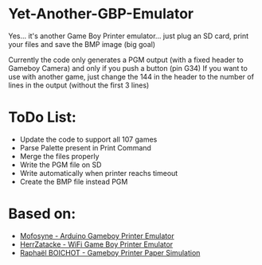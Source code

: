 # Yet-Another-GBP-Emulator
Yes... it's another Game Boy Printer emulator... just plug an SD card, print your files and save the BMP image (big goal)

Currently the code only generates a PGM output (with a fixed header to Gameboy Camera) and only if you push a button (pin G34)
If you want to use with another game, just change the 144 in the header to the number of lines in the output (without the first 3 lines)

# ToDo List:
* Update the code to support all 107 games
* Parse Palette present in Print Command
* Merge the files properly
* Write the PGM file on SD
* Write automatically when printer reachs timeout
* Create the BMP file instead PGM

# Based on:
* [Mofosyne - Arduino Gameboy Printer Emulator](https://github.com/mofosyne/arduino-gameboy-printer-emulator)
* [HerrZatacke - WiFi Game Boy Printer Emulator](https://github.com/HerrZatacke/wifi-gbp-emulator)
* [Raphaël BOICHOT - Gameboy Printer Paper Simulation](https://github.com/Raphael-Boichot/GameboyPrinterPaperSimulation)
